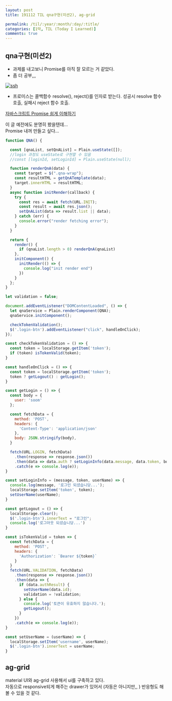 ```yaml
---
layout: post
title: 191112 TIL qna구현(미션2), ag-grid

permalink: /til/:year/:month/:day/:title/
categories: [1막, TIL (Today I Learned)]
comments: true
---
```


## qna구현(미션2)

- 과제를 내고보니 Promise를 아직 잘 모르는 거 같았다. 
- 좀 더 공부,,,

[![ssh](https://img.youtube.com/vi/DHvZLI7Db8E/0.jpg)](https://www.youtube.com/watch?v=DHvZLI7Db8E)

- 프로미스는 콜백함수 resolve(), reject()를 인자로 받는다. 성공시 resolve 함수 호출, 실패시 reject 함수 호출. 

[자바스크립트 Promise 쉽게 이해하기](https://joshua1988.github.io/web-development/javascript/promise-for-beginners/)

이 글 예전에도 분명히 봤을텐데...  
Promise 내꺼 만들고 싶다...   

```js
function QNA() {

  const [qnaList, setQnAList] = Plain.useState([]);
  //login 과정도 useState로 구현할 수 있음
  //const [loginId, setLoginId] = Plain.useState(null);

  function renderQnA(data) {
    const target = $(".qna-wrap");
    const resultHTML = getQnATemplate(data);
    target.innerHTML = resultHTML;
  }
  async function initRender(callback) {
    try {
      const res = await fetch(URL.INIT);
      const result = await res.json();
      setQnAList(data => result.list || data);
    } catch (err) {
      console.error("render fetching error");
    }
  }

  return {
    render() {
      if (qnaList.length > 0) renderQnA(qnaList)
    },
    initComponent() {
      initRender(() => {
        console.log("init render end")
      })
    }
  };
}

let validation = false;

document.addEventListener("DOMContentLoaded", () => {
  let qnaService = Plain.renderComponent(QNA);
  qnaService.initComponent();

  checkTokenValidation();
  $('.login-btn').addEventListener("click", handleOnClick);
});

const checkTokenValidation = () => {
  const token = localStorage.getItem('token');
  if (token) isTokenValid(token);
}

const handleOnClick = () => {
  const token = localStorage.getItem('token');
  token ? getLogout() : getLogin();
}

const getLogin = () => {
  const body = {
    user: 'soom'
  };

  const fetchData = {
    method: 'POST',
    headers: {
      'Content-Type': 'application/json'
    },
    body: JSON.stringify(body),
  }

  fetch(URL.LOGIN, fetchData)
    .then(response => response.json())
    .then(data => data.auth ? setLoginInfo(data.message, data.token, body.user) : console.log('login: error'))
    .catch(e => console.log(e));
}

const setLoginInfo = (message, token, userName) => {
  console.log(message, '로그인 되셨습니당...');
  localStorage.setItem('token', token);
  setUserName(userName);
}

const getLogout = () => {
  localStorage.clear();
  $('.login-btn').innerText = "로그인";
  console.log('로그아웃 되셨습니당...')
}

const isTokenValid = token => {
  const fetchData = {
    method: 'POST',
    headers: {
      'Authorization': `Bearer ${token}`
    }
  }
  fetch(URL.VALIDATION, fetchData)
    .then(response => response.json())
    .then(data => {
      if (data.authResult) {
        setUserName(data.id);
        validation = !validation;
      } else {
        console.log('토큰이 유효하지 않습니다.');
        getLogout();
      }
    })
    .catch(e => console.log(e));
}

const setUserName = (userName) => {
  localStorage.setItem('username', userName);
  $('.login-btn').innerText = userName;
}
```



## ag-grid

material UI와 ag-grid 사용해서 ui를 구축하고 있다.  
자동으로 responsive되게 해주는 drawer가 있어서 (자동은 아니지만,, ) 반응형도 해볼 수 있을 것 같다. 
